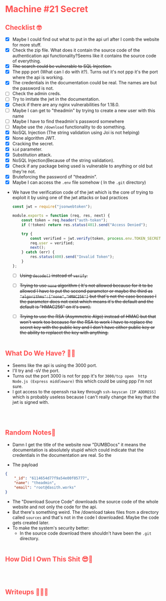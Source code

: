 # <span style="color:#FF5050">Machine #21 Secret</span>  


## <span style="color:#FF5050">Checklist 🤓   

- [x] Maybe I could find out what to put in the api url after I comb the website for more stuff.
- [x] Check the zip file. What does it contain the source code of the authentication api functionality?Seems like it contains the source code of everything.
- [x] ~~The search could be vulnerable to SQL Injection.~~
- [x] The ppp port (What can I do with it?). Turns out it's not ppp it's the port where the api is working.
- [x] The credentials in the documentation could be real. The names are but the password is not.
- [ ] Check the admin creds.
- [ ] Try to imitate the jwt in the documentation.
- [x] Check if there are any nginx vulnerabilities for 1.18.0.
- [ ] Maybe I can get to "theadmin" by trying to create a new user with this name
- [ ] Maybe I have to find theadmin's password somewhere
- [ ] Maybe use the `/download` functionality to do something.
- [x] NoSQL Injection (The string validation using Joi is not helping)
- [x] None algorithm JWT.
- [x] Cracking the secret.
- [x] `kid` parameter.
- [x] Substitution attack.
- [x] NoSQL Injection(Because of the string validation).  
- [x] Check if any package being used is vulnerable to anything or old but they're not.
- [x] Bruteforcing the password of "theadmin".
- [x] Maybe I can access the `.env` file somehow ( In the `.git` directory)

* We have the verification code of the jwt which is the core of trying to exploit it by using one of the jwt attacks or bad practices  
  ```js
  const jwt = require("jsonwebtoken");

  module.exports = function (req, res, next) {
      const token = req.header("auth-token");
      if (!token) return res.status(401).send("Access Denied");

      try {
          const verified = jwt.verify(token, process.env.TOKEN_SECRET);
          req.user = verified;
          next();
      } catch (err) {
          res.status(400).send("Invalid Token");
      }
  };
  ```

  - [ ] ~~Using `decode()` instead of `verify`.~~   
  - [ ] ~~Trying to use `none` algorithm ( It's not allowed because for it to be allowed I have to put the second parameter or maybe the third as `"algorithms":["none","HMAC256"]` but that's not the case because I the parameter does not exist which means it's the default and the default is "HMAC256" on it's own).~~ 
  - [ ] ~~Trying to use the RSA (Asymmetric Algo) instead of HMAC but that won't work too because for the RSA to work I have to replace the secret key with the public key and I don't have either public key or the ability to replacet the key with anything.~~
<br/><br/>


## <span style="color:#FF5050">What Do We Have? 🤔🤔 

* Seems like the api is using the 3000 port.
* I'll try and -sV the port.
* Turns out the port 3000 is not for ppp it's for `3000/tcp open  http    Node.js (Express middleware)` this which could be using ppp I'm not sure.
* I got access to the openssh rsa key through `ssh-keyscan [IP ADDRESS]` which is probably useless because I can't really change the key that the jwt is signed with.  


<br/><br/>


## <span style="color:#FF5050">Random Notes👀  
* Damn I get the title of the website now "DUMBDocs" it means the documentation is absolutely stupid which could indicate that the credentials in the documentation are real. So the 

* The payload  
```json
{
    "_id": "6114654d77f9a54e00f05777",
    "name": "theadmin",
    "email": "root@dasith.works"
}
```

* The "Download Source Code" downloads the source code of the whole website and not only the code for the api. 
* But there's something weird. The /download takes files from a directory called `sources` and that's not in the code I downloaded. Maybe the code gets created later.  
* To make the system's security better:  
  * In the source code download there shouldn't have been the `.git` directory.
<br/><br/>

## <span style="color:#FF5050">How Did I Own This Shit 😎🥳 


<br/><br/>

## <span style="color:#FF5050">Writeups ✍🏽📓   


<br/><br/> 
